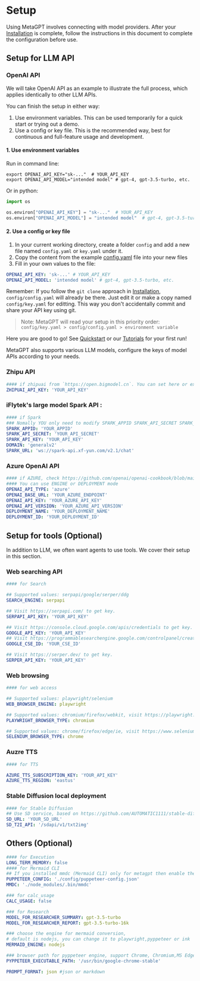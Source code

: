 # Setup

Using MetaGPT involves connecting with model providers. After your [Installation](./installation.md) is complete, follow the instructions in this document to complete the
configuration before use.

## Setup for LLM API

### OpenAI API

We will take OpenAI API as an example to illustrate the full process, which applies identically to other LLM APIs.

You can finish the setup in either way:

1. Use environment variables. This can be used temporarily for a quick start or trying out a demo.
2. Use a config or key file. This is the recommended way, best for continuous and full-feature usage and development.

#### 1. Use environment variables

Run in command line:

```shell
export OPENAI_API_KEY="sk-..."  # YOUR_API_KEY
export OPENAI_API_MODEL="intended model" # gpt-4, gpt-3.5-turbo, etc.
```

Or in python:

```python
import os

os.environ["OPENAI_API_KEY"] = "sk-..."  # YOUR_API_KEY
os.environ["OPENAI_API_MODEL"] = "intended model"  # gpt-4, gpt-3.5-turbo, etc.
```

#### 2. Use a config or key file

1. In your current working directory, create a folder `config` and add a new file named `config.yaml` or `key.yaml`
   under it.
2. Copy the content from the example [config.yaml](https://github.com/geekan/MetaGPT/blob/main/config/config.yaml) file
   into your new files
3. Fill in your own values to the file:

```yaml
OPENAI_API_KEY: 'sk-...' # YOUR_API_KEY
OPENAI_API_MODEL: 'intended model' # gpt-4, gpt-3.5-turbo, etc.
```

Remember: If you follow the `git clone` approach in [Installation](./installation), `config/config.yaml` will already be
there. Just edit it or make a copy named `config/key.yaml` for editting. This way you don't accidentally commit and
share your API key using git.

> Note:
> MetaGPT will read your setup in this priority order: `config/key.yaml > config/config.yaml > environment variable`

Here you are good to go! See [Quickstart](./quickstart) or our [Tutorials](/guide/tutorials/agent_101) for your first
run!

MetaGPT also supports various LLM models, configure the keys of model APIs according to your needs.

### Zhipu API

```yaml
#### if zhipuai from `https://open.bigmodel.cn`. You can set here or export API_KEY="YOUR_API_KEY"
ZHIPUAI_API_KEY: 'YOUR_API_KEY'
```

### iFlytek's large model Spark API :

```yaml
#### if Spark
### Nomally YOU only need to modify SPARK_APPID SPARK_API_SECRET SPARK_API_KEY
SPARK_APPID: 'YOUR_APPID'
SPARK_API_SECRET: 'YOUR_API_SECRET'
SPARK_API_KEY: 'YOUR_API_KEY'
DOMAIN: 'generalv2'
SPARK_URL: 'ws://spark-api.xf-yun.com/v2.1/chat'
```

### Azure OpenAI API

```yaml
#### if AZURE, check https://github.com/openai/openai-cookbook/blob/main/examples/azure/chat.ipynb
#### You can use ENGINE or DEPLOYMENT mode
OPENAI_API_TYPE: 'azure'
OPENAI_BASE_URL: 'YOUR_AZURE_ENDPOINT'
OPENAI_API_KEY: 'YOUR_AZURE_API_KEY'
OPENAI_API_VERSION: 'YOUR_AZURE_API_VERSION'
DEPLOYMENT_NAME: 'YOUR_DEPLOYMENT_NAME'
DEPLOYMENT_ID: 'YOUR_DEPLOYMENT_ID'
```

## Setup for tools (Optional)

In addition to LLM, we often want agents to use tools. We cover their setup in this section.

### Web searching API

```yaml
#### for Search

## Supported values: serpapi/google/serper/ddg
SEARCH_ENGINE: serpapi

## Visit https://serpapi.com/ to get key.
SERPAPI_API_KEY: 'YOUR_API_KEY'

## Visit https://console.cloud.google.com/apis/credentials to get key.
GOOGLE_API_KEY: 'YOUR_API_KEY'
## Visit https://programmablesearchengine.google.com/controlpanel/create to get id.
GOOGLE_CSE_ID: 'YOUR_CSE_ID'

## Visit https://serper.dev/ to get key.
SERPER_API_KEY: 'YOUR_API_KEY'
```

### Web browsing

```yaml
#### for web access

## Supported values: playwright/selenium
WEB_BROWSER_ENGINE: playwright

## Supported values: chromium/firefox/webkit, visit https://playwright.dev/python/docs/api/class-browsertype
PLAYWRIGHT_BROWSER_TYPE: chromium

## Supported values: chrome/firefox/edge/ie, visit https://www.selenium.dev/documentation/webdriver/browsers/
SELENIUM_BROWSER_TYPE: chrome
```

### Auzre TTS

```yaml
#### for TTS

AZURE_TTS_SUBSCRIPTION_KEY: 'YOUR_API_KEY'
AZURE_TTS_REGION: 'eastus'
```

### Stable Diffusion local deployment

```yaml
#### for Stable Diffusion
## Use SD service, based on https://github.com/AUTOMATIC1111/stable-diffusion-webui
SD_URL: 'YOUR_SD_URL'
SD_T2I_API: '/sdapi/v1/txt2img'
```

## Others (Optional)

```yaml
#### for Execution
LONG_TERM_MEMORY: false
#### for Mermaid CLI
## If you installed mmdc (Mermaid CLI) only for metagpt then enable the following configuration.
PUPPETEER_CONFIG: './config/puppeteer-config.json'
MMDC: './node_modules/.bin/mmdc'

### for calc_usage
CALC_USAGE: false

### for Research
MODEL_FOR_RESEARCHER_SUMMARY: gpt-3.5-turbo
MODEL_FOR_RESEARCHER_REPORT: gpt-3.5-turbo-16k

### choose the engine for mermaid conversion,
# default is nodejs, you can change it to playwright,pyppeteer or ink
MERMAID_ENGINE: nodejs

### browser path for pyppeteer engine, support Chrome, Chromium,MS Edge
PYPPETEER_EXECUTABLE_PATH: '/usr/bin/google-chrome-stable'

PROMPT_FORMAT: json #json or markdown
```
